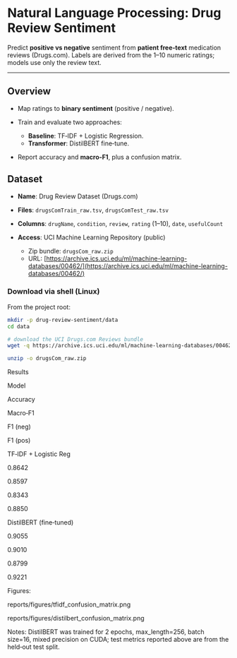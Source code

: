# Natural Language Processing: Drug Review Sentiment 

Predict **positive vs negative** sentiment from **patient free‑text** medication reviews (Drugs.com). Labels are derived from the 1–10 numeric ratings; models use only the review text.

---

## Overview 

* Map ratings to **binary sentiment** (positive / negative).
* Train and evaluate two approaches:

  * **Baseline**: TF‑IDF + Logistic Regression.
  * **Transformer**: DistilBERT fine‑tune.
* Report accuracy and **macro‑F1**, plus a confusion matrix.

## Dataset

* **Name**: Drug Review Dataset (Drugs.com)
* **Files**: `drugsComTrain_raw.tsv`, `drugsComTest_raw.tsv`
* **Columns**: `drugName`, `condition`, `review`, `rating` (1–10), `date`, `usefulCount`
* **Access**: UCI Machine Learning Repository (public)

  * Zip bundle: `drugsCom_raw.zip`
  * URL: [https://archive.ics.uci.edu/ml/machine-learning-databases/00462/](https://archive.ics.uci.edu/ml/machine-learning-databases/00462/)

### Download via shell (Linux)

From the project root:

```bash
mkdir -p drug-review-sentiment/data
cd data

# download the UCI Drugs.com Reviews bundle
wget -q https://archive.ics.uci.edu/ml/machine-learning-databases/00462/drugsCom_raw.zip -O drugsCom_raw.zip

unzip -o drugsCom_raw.zip

```


Results

Model

Accuracy

Macro‑F1

F1 (neg)

F1 (pos)

TF‑IDF + Logistic Reg

0.8642

0.8597

0.8343

0.8850

DistilBERT (fine‑tuned)

0.9055

0.9010

0.8799

0.9221

Figures:

reports/figures/tfidf_confusion_matrix.png

reports/figures/distilbert_confusion_matrix.png

Notes: DistilBERT was trained for 2 epochs, max_length=256, batch size=16, mixed precision on CUDA; test metrics reported above are from the held‑out test split.





